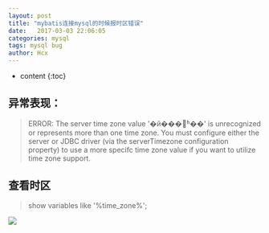 ```yaml
---
layout: post
title: "mybatis连接mysql的时候报时区错误"
date:   2017-03-03 22:06:05
categories: mysql
tags: mysql bug
author: Hcx
---
```


* content
{:toc}

## 异常表现：
> ERROR: The server time zone value '�й���׼ʱ��' is unrecognized or represents more than one time zone. You must configure either the server or JDBC driver (via the serverTimezone configuration property) to use a more specifc time zone value if you want to utilize time zone support.

## 查看时区
>show variables like '%time_zone%';

![](http://chunxinhou.github.io/images/mysqlbug.jpg)
